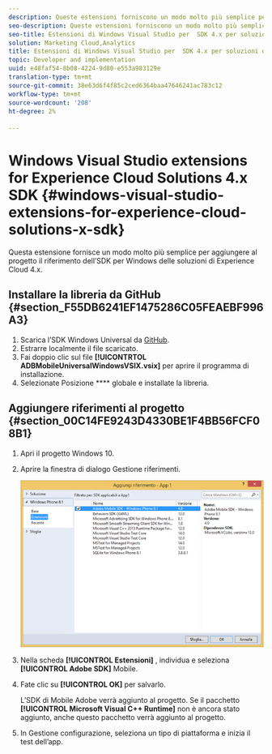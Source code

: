 ```yaml
---
description: Queste estensioni forniscono un modo molto più semplice per aggiungere al progetto il riferimento  SDK per Windows 4.x per soluzioni di Experience Cloud.
seo-description: Queste estensioni forniscono un modo molto più semplice per aggiungere al progetto il riferimento  SDK per Windows 4.x per soluzioni di Experience Cloud.
seo-title: Estensioni di Windows Visual Studio per  SDK 4.x per soluzioni di Experience Cloud
solution: Marketing Cloud,Analytics
title: Estensioni di Windows Visual Studio per  SDK 4.x per soluzioni di Experience Cloud
topic: Developer and implementation
uuid: e48faf54-8b08-4224-9d80-e553a983129e
translation-type: tm+mt
source-git-commit: 38e63d6f4f85c2ced6364baa47646241ac783c12
workflow-type: tm+mt
source-wordcount: '208'
ht-degree: 2%

---
```



# Windows Visual Studio extensions for Experience Cloud Solutions 4.x SDK {#windows-visual-studio-extensions-for-experience-cloud-solutions-x-sdk}

Questa estensione fornisce un modo molto più semplice per aggiungere al progetto il riferimento dell’SDK per Windows delle soluzioni di Experience Cloud  4.x.

## Installare la libreria da GitHub {#section_F55DB6241EF1475286C05FEAEBF996A3}

1. Scarica l’SDK Windows Universal da [GitHub](https://github.com/Adobe-Marketing-Cloud/mobile-services/releases).
1. Estrarre localmente il file scaricato.
1. Fai doppio clic sul file **[!UICONTRTOL ADBMobileUniversalWindowsVSIX.vsix]** per aprire il programma di installazione.
1. Selezionate Posizione **** globale e installate la libreria.

## Aggiungere riferimenti al progetto {#section_00C14FE9243D4330BE1F4BB56FCF08B1}

1. Apri il progetto Windows 10.
1. Aprire la finestra di dialogo Gestione riferimenti.

   ![](assets/ref_manager.png)

1. Nella scheda **[!UICONTROL Estensioni]** , individua e seleziona **[!UICONTROL Adobe SDK]** Mobile.
1. Fate clic su **[!UICONTROL OK]** per salvarlo.

   L’SDK di Mobile  Adobe verrà aggiunto al progetto. Se il pacchetto **[!UICONTROL Microsoft Visual C++ Runtime]** non è ancora stato aggiunto, anche questo pacchetto verrà aggiunto al progetto.

1. In Gestione configurazione, seleziona un tipo di piattaforma e inizia il test dell’app.


